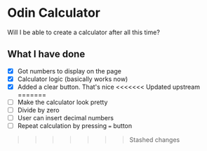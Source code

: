 # Odin Calculator
Will I be able to create a calculator after all this time?

## What I have done
 - [x] Got numbers to display on the page
 - [x] Calculator logic (basically works now)
 - [x] Added a clear button. That's nice
<<<<<<< Updated upstream
=======
 - [ ] Make the calculator look pretty
 - [ ] Divide by zero
 - [ ] User can insert decimal numbers
 - [ ] Repeat calculation by pressing `=` button
>>>>>>> Stashed changes
